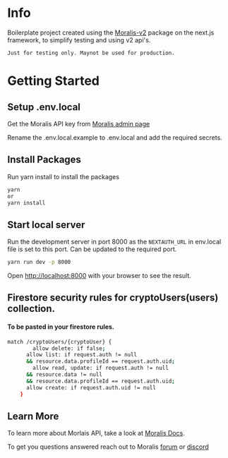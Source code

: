 # Info

Boilerplate project created using the [Moralis-v2](https://moralis.io/) package on the next.js framework, to simplify testing and using v2 api's.

`Just for testing only. Maynot be used for production.`

# Getting Started

## Setup .env.local

Get the Moralis API key from [Moralis admin page](https://admin.moralis.io/web3apis)

Rename the .env.local.example to .env.local and add the required secrets.

## Install Packages

Run yarn install to install the packages

```bash
yarn
or
yarn install
```

## Start local server

Run the development server in port 8000 as the `NEXTAUTH_URL` in env.local file is set to this port. Can be updated to the required port.

```bash
yarn run dev -p 8000
```

Open [http://localhost:8000](http://localhost:8000) with your browser to see the result.

## Firestore security rules for cryptoUsers(users) collection.

#### To be pasted in your firestore rules.

```bash
match /cryptoUsers/{cryptoUser} {
    	allow delete: if false;
      allow list: if request.auth != null
      && resource.data.profileId == request.auth.uid;
  		allow read, update: if request.auth != null
      && resource.data != null
      && resource.data.profileId == request.auth.uid;
      allow create: if request.auth.uid != null
  	}

```

## Learn More

To learn more about Morlais API, take a look at [Moralis Docs](https://docs.moralis.io/moralis-dapp/solana-api).

To get you questions answered reach out to Moralis [forum](https://forum.moralis.io/) or [discord](https://moralis.io/joindiscord/)
